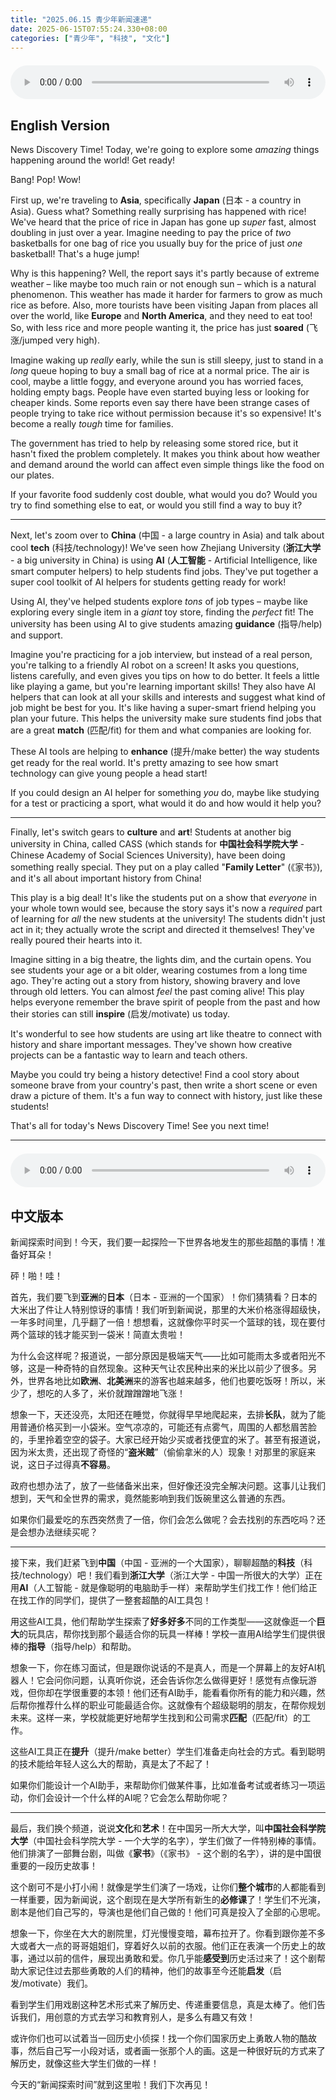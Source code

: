 ```yaml
---
title: "2025.06.15 青少年新闻速递"
date: 2025-06-15T07:55:24.330+08:00
categories: ["青少年", "科技", "文化"]
---
```

<audio controls style="width: 100%; max-width: 900px; margin: 1.5em 0; display: block;">
  <source src="/mp3/teen_news/20250615.en.mp3" type="audio/mpeg">
</audio>

## English Version

News Discovery Time! Today, we're going to explore some *amazing* things happening around the world! Get ready!

Bang! Pop! Wow!

First up, we're traveling to **Asia**, specifically **Japan** (日本 - a country in Asia). Guess what? Something really surprising has happened with rice! We've heard that the price of rice in Japan has gone up *super* fast, almost doubling in just over a year. Imagine needing to pay the price of *two* basketballs for one bag of rice you usually buy for the price of just *one* basketball! That's a huge jump!

Why is this happening? Well, the report says it's partly because of extreme weather – like maybe too much rain or not enough sun – which is a natural phenomenon. This weather has made it harder for farmers to grow as much rice as before. Also, more tourists have been visiting Japan from places all over the world, like **Europe** and **North America**, and they need to eat too! So, with less rice and more people wanting it, the price has just **soared** (飞涨/jumped very high).

Imagine waking up *really* early, while the sun is still sleepy, just to stand in a *long* queue hoping to buy a small bag of rice at a normal price. The air is cool, maybe a little foggy, and everyone around you has worried faces, holding empty bags. People have even started buying less or looking for cheaper kinds. Some reports even say there have been strange cases of people trying to take rice without permission because it's so expensive! It's become a really *tough* time for families.

The government has tried to help by releasing some stored rice, but it hasn't fixed the problem completely. It makes you think about how weather and demand around the world can affect even simple things like the food on our plates.

If your favorite food suddenly cost double, what would you do? Would you try to find something else to eat, or would you still find a way to buy it?

---

Next, let's zoom over to **China** (中国 - a large country in Asia) and talk about cool **tech** (科技/technology)! We've seen how Zhejiang University (**浙江大学** - a big university in China) is using **AI** (**人工智能** - Artificial Intelligence, like smart computer helpers) to help students find jobs. They've put together a super cool toolkit of AI helpers for students getting ready for work!

Using AI, they've helped students explore *tons* of job types – maybe like exploring every single item in a *giant* toy store, finding the *perfect* fit! The university has been using AI to give students amazing **guidance** (指导/help) and support.

Imagine you're practicing for a job interview, but instead of a real person, you're talking to a friendly AI robot on a screen! It asks you questions, listens carefully, and even gives you tips on how to do better. It feels a little like playing a game, but you're learning important skills! They also have AI helpers that can look at all your skills and interests and suggest what kind of job might be best for you. It's like having a super-smart friend helping you plan your future. This helps the university make sure students find jobs that are a great **match** (匹配/fit) for them and what companies are looking for.

These AI tools are helping to **enhance** (提升/make better) the way students get ready for the real world. It's pretty amazing to see how smart technology can give young people a head start!

If you could design an AI helper for something *you* do, maybe like studying for a test or practicing a sport, what would it do and how would it help you?

---

Finally, let's switch gears to **culture** and **art**! Students at another big university in China, called CASS (which stands for **中国社会科学院大学** - Chinese Academy of Social Sciences University), have been doing something really special. They put on a play called "**Family Letter**" (《家书》), and it's all about important history from China!

This play is a big deal! It's like the students put on a show that *everyone* in your whole town would see, because the story says it's now a *required* part of learning for *all* the new students at the university! The students didn't just act in it; they actually wrote the script and directed it themselves! They've really poured their hearts into it.

Imagine sitting in a big theatre, the lights dim, and the curtain opens. You see students your age or a bit older, wearing costumes from a long time ago. They're acting out a story from history, showing bravery and love through old letters. You can almost *feel* the past coming alive! This play helps everyone remember the brave spirit of people from the past and how their stories can still **inspire** (启发/motivate) us today.

It's wonderful to see how students are using art like theatre to connect with history and share important messages. They've shown how creative projects can be a fantastic way to learn and teach others.

Maybe you could try being a history detective! Find a cool story about someone brave from your country's past, then write a short scene or even draw a picture of them. It's a fun way to connect with history, just like these students!

That's all for today's News Discovery Time! See you next time!

---

<audio controls style="width: 100%; max-width: 900px; margin: 1.5em 0; display: block;">
  <source src="/mp3/teen_news/20250615.cn.mp3" type="audio/mpeg">
</audio>

## 中文版本

新闻探索时间到！今天，我们要一起探险一下世界各地发生的那些超酷的事情！准备好耳朵！

砰！啪！哇！

首先，我们要飞到**亚洲**的**日本**（日本 - 亚洲的一个国家）！你们猜猜看？日本的大米出了件让人特别惊讶的事情！我们听到新闻说，那里的大米价格涨得超级快，一年多时间里，几乎翻了一倍！想想看，这就像你平时买一个篮球的钱，现在要付两个篮球的钱才能买到一袋米！简直太贵啦！

为什么会这样呢？报道说，一部分原因是极端天气——比如可能雨太多或者阳光不够，这是一种奇特的自然现象。这种天气让农民种出来的米比以前少了很多。另外，世界各地比如**欧洲**、**北美洲**来的游客也越来越多，他们也要吃饭呀！所以，米少了，想吃的人多了，米价就蹭蹭蹭地飞涨！

想象一下，天还没亮，太阳还在睡觉，你就得早早地爬起来，去排**长队**，就为了能用普通价格买到一小袋米。空气凉凉的，可能还有点雾气，周围的人都愁眉苦脸的，手里拎着空空的袋子。大家已经开始少买或者找便宜的米了。甚至有报道说，因为米太贵，还出现了奇怪的“**盗米贼**”（偷偷拿米的人）现象！对那里的家庭来说，这日子过得真**不容易**。

政府也想办法了，放了一些储备米出来，但好像还没完全解决问题。这事儿让我们想到，天气和全世界的需求，竟然能影响到我们饭碗里这么普通的东西。

如果你们最爱吃的东西突然贵了一倍，你们会怎么做呢？会去找别的东西吃吗？还是会想办法继续买呢？

---

接下来，我们赶紧飞到**中国**（中国 - 亚洲的一个大国家），聊聊超酷的**科技**（科技/technology）吧！我们看到**浙江大学**（浙江大学 - 中国一所很大的大学）正在用**AI**（人工智能 - 就是像聪明的电脑助手一样）来帮助学生们找工作！他们给正在找工作的同学们，提供了一整套超酷的AI工具包！

用这些AI工具，他们帮助学生探索了**好多好多**不同的工作类型——这就像逛一个**巨大**的玩具店，帮你找到那个最适合你的玩具一样棒！学校一直用AI给学生们提供很棒的**指导**（指导/help）和帮助。

想象一下，你在练习面试，但是跟你说话的不是真人，而是一个屏幕上的友好AI机器人！它会问你问题，认真听你说，还会告诉你怎么做得更好！感觉有点像玩游戏，但你却在学很重要的本领！他们还有AI助手，能看看你所有的能力和兴趣，然后帮你推荐什么样的职业可能最适合你。这就像有个超级聪明的朋友，在帮你规划未来。这样一来，学校就能更好地帮学生找到和公司需求**匹配**（匹配/fit）的工作。

这些AI工具正在**提升**（提升/make better）学生们准备走向社会的方式。看到聪明的技术能给年轻人这么大的帮助，真是太了不起了！

如果你们能设计一个AI助手，来帮助你们做某件事，比如准备考试或者练习一项运动，你们会设计一个什么样的AI呢？它会怎么帮助你呢？

---

最后，我们换个频道，说说**文化**和**艺术**！在中国另一所大大学，叫**中国社会科学院大学**（中国社会科学院大学 - 一个大学的名字），学生们做了一件特别棒的事情。他们排演了一部舞台剧，叫做《**家书**》（《家书》 - 这个剧的名字），讲的是中国很重要的一段历史故事！

这个剧可不是小打小闹！就像是学生们演了一场戏，让你们**整个城市**的人都能看到一样重要，因为新闻说，这个剧现在是大学所有新生的**必修课**了！学生们不光演，剧本是他们自己写的，导演也是他们自己做的！他们可真是投入了全部的心思呢。

想象一下，你坐在大大的剧院里，灯光慢慢变暗，幕布拉开了。你看到跟你差不多大或者大一点的哥哥姐姐们，穿着好久以前的衣服。他们正在表演一个历史上的故事，通过以前的信件，展现出勇敢和爱。你几乎能**感受到**历史活过来了！这个剧帮助大家记住过去那些勇敢的人们的精神，他们的故事至今还能**启发**（启发/motivate）我们。

看到学生们用戏剧这种艺术形式来了解历史、传递重要信息，真是太棒了。他们告诉我们，用创意的方式去学习和教育别人，是多么有趣又有效！

或许你们也可以试着当一回历史小侦探！找一个你们国家历史上勇敢人物的酷故事，然后自己写一小段对话，或者画一张那个人的画。这是一种很好玩的方式来了解历史，就像这些大学生们做的一样！

今天的“新闻探索时间”就到这里啦！我们下次再见！
```